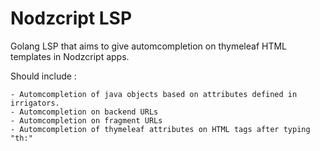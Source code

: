 # Nodzcript LSP

Golang LSP that aims to give automcompletion on thymeleaf HTML templates in Nodzcript apps.

Should include :

    - Automcompletion of java objects based on attributes defined in irrigators.
    - Automcompletion on backend URLs
    - Automcompletion on fragment URLs
    - Automcompletion of thymeleaf attributes on HTML tags after typing "th:"

